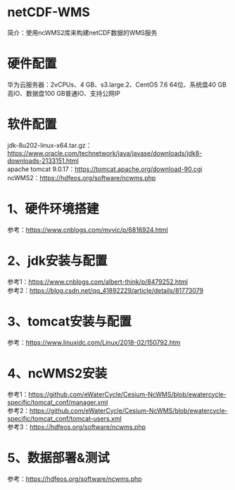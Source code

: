 # netCDF-WMS
简介：使用ncWMS2库来构建netCDF数据的WMS服务
# 硬件配置
华为云服务器：2vCPUs、4 GB、s3.large.2、CentOS 7.6 64位、系统盘40 GB 高IO、数据盘100 GB普通IO、支持公网IP
# 软件配置
jdk-8u202-linux-x64.tar.gz：https://www.oracle.com/technetwork/java/javase/downloads/jdk8-downloads-2133151.html  
apache tomcat 9.0.17：https://tomcat.apache.org/download-90.cgi  
ncWMS2：https://hdfeos.org/software/ncwms.php
# 1、硬件环境搭建
参考：https://www.cnblogs.com/myvic/p/6816924.html
# 2、jdk安装与配置
参考1：https://www.cnblogs.com/albert-think/p/8479252.html  
参考2：https://blog.csdn.net/qq_41892229/article/details/81773079
# 3、tomcat安装与配置
参考：https://www.linuxidc.com/Linux/2018-02/150792.htm
# 4、ncWMS2安装
参考1：https://github.com/eWaterCycle/Cesium-NcWMS/blob/ewatercycle-specific/tomcat_conf/manager.xml  
参考2：https://github.com/eWaterCycle/Cesium-NcWMS/blob/ewatercycle-specific/tomcat_conf/tomcat-users.xml  
参考3：https://hdfeos.org/software/ncwms.php
# 5、数据部署&测试
参考：https://hdfeos.org/software/ncwms.php

